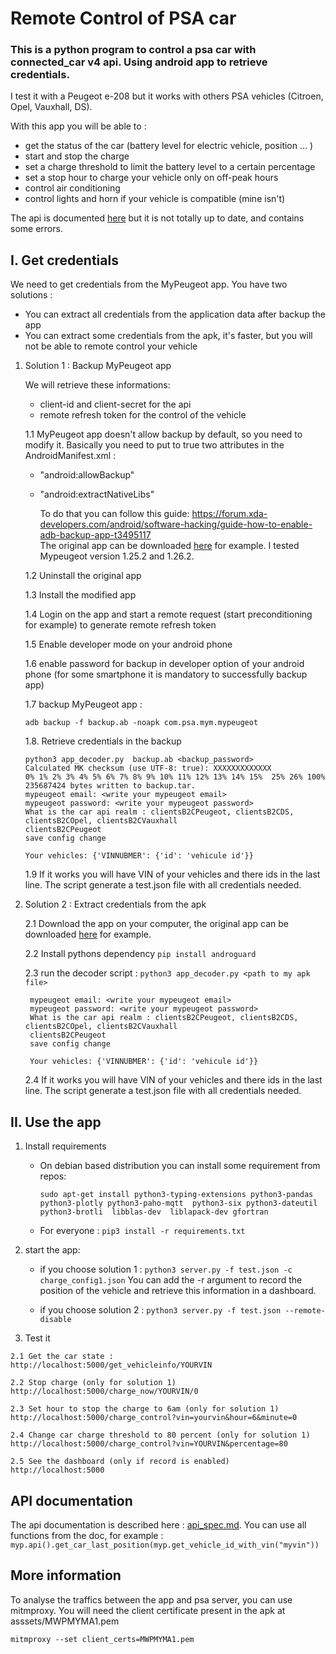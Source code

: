 # Remote Control of PSA car
### This is a python program to control a psa car with connected_car v4 api. Using android app to retrieve credentials.
I test it with a Peugeot e-208 but it works with others PSA vehicles (Citroen, Opel, Vauxhall, DS).

With this app  you will be able to :
 - get the status of the car (battery level for electric vehicle, position ... )
 - start and stop the charge
 - set a charge threshold to limit the battery level to a certain percentage
 - set a stop hour to charge your vehicle only on off-peak hours
 - control air conditioning
 - control lights and horn if your vehicle is compatible (mine isn't) 
 
The api is documented [here](https://developer.groupe-psa.io/webapi/b2c/quickstart/connect/#article) but it is not totally up to date, and contains some errors. 


## I. Get credentials
We need to get credentials from the MyPeugeot app. You have two solutions :  
- You can extract all credentials from the application data after backup the app
- You can extract some credentials from the apk, it's faster, but you will not be able to remote control your vehicle

1. Solution 1 : Backup MyPeugeot app
   
   We will retrieve these informations:
     - client-id and client-secret  for the api
     - remote refresh token for the control of the vehicle

    1.1 MyPeugeot app doesn't allow backup by default, so you need to modify it.
    Basically you need to put to true two attributes in the AndroidManifest.xml :
     - "android:allowBackup"
     - "android:extractNativeLibs"
     
        To do that you can follow this guide: https://forum.xda-developers.com/android/software-hacking/guide-how-to-enable-adb-backup-app-t3495117  
        The original app can be downloaded [here](https://apkpure.com/fr/mypeugeot-app/com.psa.mym.mypeugeot) for example.
        I tested Mypeugeot version 1.25.2 and 1.26.2.
        
    1.2 Uninstall the original app
    
    1.3 Install the modified app
    
    1.4 Login on the app and start a remote request (start preconditioning for example) to generate remote refresh token   
    
    1.5 Enable developer mode on your android phone 
    
    1.6 enable password for backup in developer option of your android phone (for some smartphone it is mandatory to successfully backup app)
    
    1.7 backup MyPeugeot app : 
    
    ``` adb backup -f backup.ab -noapk com.psa.mym.mypeugeot ```

    1.8. Retrieve credentials in the backup

    ```
   python3 app_decoder.py  backup.ab <backup_password>
   Calculated MK checksum (use UTF-8: true): XXXXXXXXXXXXX
    0% 1% 2% 3% 4% 5% 6% 7% 8% 9% 10% 11% 12% 13% 14% 15%  25% 26% 100% 
    235687424 bytes written to backup.tar.
    mypeugeot email: <write your mypeugeot email>
    mypeugeot password: <write your mypeugeot password>
    What is the car api realm : clientsB2CPeugeot, clientsB2CDS, clientsB2COpel, clientsB2CVauxhall
    clientsB2CPeugeot
    save config change

    Your vehicles: {'VINNUBMER': {'id': 'vehicule id'}} 
      ```
    1.9 If it works you will have VIN of your vehicles and there ids in the last line. The script generate a test.json file with all credentials needed.
 
2. Solution 2 : Extract credentials from the apk

    2.1 Download the app on your computer, the original app can be downloaded [here](https://apkpure.com/fr/mypeugeot-app/com.psa.mym.mypeugeot) for example.
    
    2.2 Install pythons dependency ```pip install androguard```
    
    2.3  run the decoder script : ```python3 app_decoder.py <path to my apk file>```
      
        mypeugeot email: <write your mypeugeot email>
        mypeugeot password: <write your mypeugeot password>
        What is the car api realm : clientsB2CPeugeot, clientsB2CDS, clientsB2COpel, clientsB2CVauxhall
        clientsB2CPeugeot
        save config change
    
        Your vehicles: {'VINNUBMER': {'id': 'vehicule id'}}
   
   2.4 If it works you will have VIN of your vehicles and there ids in the last line. The script generate a test.json file with all credentials needed.
 
 ## II. Use the app
  1. Install requirements
        - On debian based distribution you can install some requirement from repos: 
          
           ```sudo apt-get install python3-typing-extensions python3-pandas python3-plotly python3-paho-mqtt  python3-six python3-dateutil python3-brotli  libblas-dev  liblapack-dev gfortran```
        
        - For everyone :
          ```pip3 install -r requirements.txt```
            
  2. start the app:
        
       - if you choose solution 1 :
    ``python3 server.py -f test.json -c charge_config1.json`` 
     You can add the -r argument to record the position of the vehicle and retrieve this information in a dashboard.
     
       - if you choose solution 2 :
            ``python3 server.py -f test.json --remote-disable``
     
  3. Test it 
  
    2.1 Get the car state :
    http://localhost:5000/get_vehicleinfo/YOURVIN
    
    2.2 Stop charge (only for solution 1)
    http://localhost:5000/charge_now/YOURVIN/0
    
    2.3 Set hour to stop the charge to 6am (only for solution 1)
    http://localhost:5000/charge_control?vin=yourvin&hour=6&minute=0 
    
    2.4 Change car charge threshold to 80 percent (only for solution 1)
    http://localhost:5000/charge_control?vin=YOURVIN&percentage=80 

    2.5 See the dashboard (only if record is enabled)
    http://localhost:5000

## API documentation
The api documentation is described here : [api_spec.md](api_spec.md).
You can use all functions from the doc, for example :
```myp.api().get_car_last_position(myp.get_vehicle_id_with_vin("myvin"))```
## More information
To analyse the traffics between the app and psa server, you can use mitmproxy.
You will need the client certificate present in the apk at asssets/MWPMYMA1.pem

```mitmproxy --set client_certs=MWPMYMA1.pem```